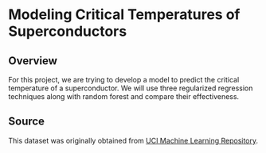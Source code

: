 # Modeling Critical Temperatures of Superconductors

## Overview

For this project, we are trying to develop a model to predict the critical temperature of a superconductor. We will use three regularized regression techniques along with random forest and compare their effectiveness.

## Source

This dataset was originally obtained from [UCI Machine Learning Repository](https://archive.ics.uci.edu/ml/datasets/Superconductivty+Data). 

